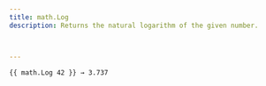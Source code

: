 ```yaml
---
title: math.Log
description: Returns the natural logarithm of the given number.



---
```


```go-html-template
{{ math.Log 42 }} → 3.737
```
